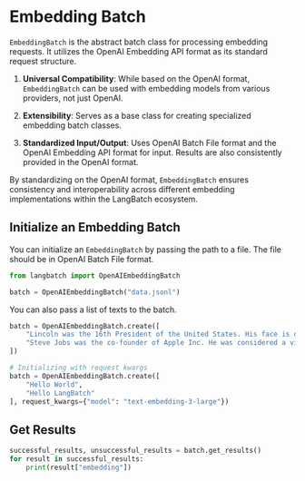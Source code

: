 # Embedding Batch

`EmbeddingBatch` is the abstract batch class for processing embedding requests. It utilizes the OpenAI Embedding API format as its standard request structure.

1. **Universal Compatibility**: While based on the OpenAI format, `EmbeddingBatch` can be used with embedding models from various providers, not just OpenAI.

2. **Extensibility**: Serves as a base class for creating specialized embedding batch classes.

3. **Standardized Input/Output**: Uses OpenAI Batch File format and the OpenAI Embedding API format for input. Results are also consistently provided in the OpenAI format.

By standardizing on the OpenAI format, `EmbeddingBatch` ensures consistency and interoperability across different embedding implementations within the LangBatch ecosystem.

## Initialize an Embedding Batch

You can initialize an `EmbeddingBatch` by passing the path to a file. The file should be in OpenAI Batch File format.

```python
from langbatch import OpenAIEmbeddingBatch

batch = OpenAIEmbeddingBatch("data.jsonl")
```

You can also pass a list of texts to the batch.

```python
batch = OpenAIEmbeddingBatch.create([
    "Lincoln was the 16th President of the United States. His face is on Mount Rushmore.", 
    "Steve Jobs was the co-founder of Apple Inc. He was considered a visionary and a pioneer in the personal computer revolution."
])

# Initializing with request kwargs
batch = OpenAIEmbeddingBatch.create([
    "Hello World",
    "Hello LangBatch"
], request_kwargs={"model": "text-embedding-3-large"})
```

## Get Results

```python
successful_results, unsuccessful_results = batch.get_results()
for result in successful_results:
    print(result["embedding"])
```